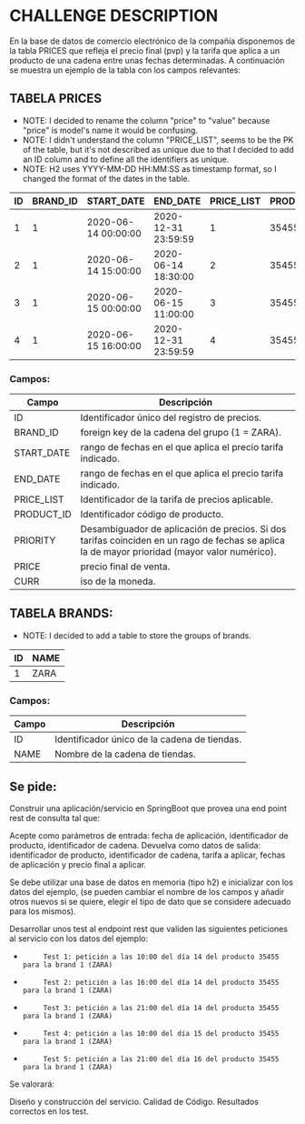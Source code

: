 # CHALLENGE DESCRIPTION

En la base de datos de comercio electrónico de la compañía disponemos de la tabla PRICES que refleja
el precio final (pvp) y la tarifa que aplica a un producto de una cadena entre unas fechas
determinadas. A continuación se muestra un ejemplo de la tabla con los campos relevantes:

## TABELA PRICES

* NOTE: I decided to rename the column "price" to "value" because "price" is model's name it would
  be confusing.
* NOTE: I didn't understand the column "PRICE_LIST", seems to be the PK of the table, but it's not
  described as unique due to that I decided to add an ID column and to define all the identifiers as
  unique.
* NOTE: H2 uses YYYY-MM-DD HH:MM:SS as timestamp format, so I changed the format of the dates in
  the table.

| ID | BRAND_ID | START_DATE          | END_DATE            | PRICE_LIST | PRODUCT_ID | PRIORITY | ITEM_PRICE | CURR |
|----|----------|---------------------|---------------------|------------|------------|----------|------------|------|
| 1  | 1        | 2020-06-14 00:00:00 | 2020-12-31 23:59:59 | 1          | 35455      | 0        | 35.50      | EUR  | 
| 2  | 1        | 2020-06-14 15:00:00 | 2020-06-14 18:30:00 | 2          | 35455      | 1        | 25.45      | EUR  | 
| 3  | 1        | 2020-06-15 00:00:00 | 2020-06-15 11:00:00 | 3          | 35455      | 1        | 30.50      | EUR  | 
| 4  | 1        | 2020-06-15 16:00:00 | 2020-12-31 23:59:59 | 4          | 35455      | 1        | 38.95      | EUR  | 

### Campos:

| Campo      | Descripción                                                                                                                                   |
|------------|-----------------------------------------------------------------------------------------------------------------------------------------------|
| ID         | Identificador único del registro de precios.                                                                                                  |
| BRAND_ID   | foreign key de la cadena del grupo (1 = ZARA).                                                                                                |
| START_DATE | rango de fechas en el que aplica el precio tarifa indicado.                                                                                   |
| END_DATE   | rango de fechas en el que aplica el precio tarifa indicado.                                                                                   |
| PRICE_LIST | Identificador de la tarifa de precios aplicable.                                                                                              |
| PRODUCT_ID | Identificador código de producto.                                                                                                             |
| PRIORITY   | Desambiguador de aplicación de precios. Si dos tarifas coinciden en un rago de fechas se aplica la de mayor prioridad (mayor valor numérico). |
| PRICE      | precio final de venta.                                                                                                                        |                                                                                                                       |
| CURR       | iso de la moneda.                                                                                                                             |                                                                                                                           |                                                                                                                             |

## TABELA BRANDS:

* NOTE: I decided to add a table to store the groups of brands.

| ID | NAME |
|----|------|
| 1  | ZARA |

### Campos:

| Campo | Descripción                                  |
|-------|----------------------------------------------|
| ID    | Identificador único de la cadena de tiendas. |
| NAME  | Nombre de la cadena de tiendas.              |

## Se pide:

Construir una aplicación/servicio en SpringBoot que provea una end point rest de consulta tal que:

Acepte como parámetros de entrada: fecha de aplicación, identificador de producto, identificador de
cadena.
Devuelva como datos de salida: identificador de producto, identificador de cadena, tarifa a aplicar,
fechas de aplicación y precio final a aplicar.

Se debe utilizar una base de datos en memoria (tipo h2) e inicializar con los datos del ejemplo, (se
pueden cambiar el nombre de los campos y añadir otros nuevos si se quiere, elegir el tipo de dato
que se considere adecuado para los mismos).

Desarrollar unos test al endpoint rest que validen las siguientes peticiones al servicio con los
datos del ejemplo:

-          Test 1: petición a las 10:00 del día 14 del producto 35455   para la brand 1 (ZARA)
-          Test 2: petición a las 16:00 del día 14 del producto 35455   para la brand 1 (ZARA)
-          Test 3: petición a las 21:00 del día 14 del producto 35455   para la brand 1 (ZARA)
-          Test 4: petición a las 10:00 del día 15 del producto 35455   para la brand 1 (ZARA)
-          Test 5: petición a las 21:00 del día 16 del producto 35455   para la brand 1 (ZARA)

Se valorará:

Diseño y construcción del servicio.
Calidad de Código.
Resultados correctos en los test.
